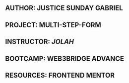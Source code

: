 ## AUTHOR: JUSTICE SUNDAY  GABRIEL
## PROJECT: MULTI-STEP-FORM
## INSTRUCTOR:  *JOLAH*
## BOOTCAMP: WEB3BRIDGE ADVANCE
## RESOURCES: FRONTEND MENTOR
